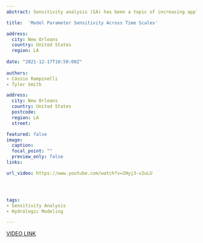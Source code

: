 ```yaml
---
abstract: Sensitivity analysis (SA) has been a topic of increasing application on environmental modeling. Several toolboxes available for different programming languages have been released, including a great variety of approaches and methodologies for investigation and interpretation of SA results. Such techniques have been applied to improve the performance of hydrologic models by focusing on the most relevant parameters. Despite studies indicating the importance of parameters varying over time, little research has explored how sensitivity varies across different simulation time scales. In this study, we evaluate how the time scale of the data used in rainfall-runoff model affects the sensitivity of model parameters for a collection of catchments located in Brazil and the USA. We compare the sensitivity arising from a hydrological model calibrated to monthly time resolution streamflow data with the sensitivity arising from the same model calibrated to daily time resolution data with outputs aggregated to a monthly resolution. Additionally, we also evaluate how the importance of the model parameters change depending on the choice of the objective function. The results demonstrate that time resolution influences the sensitivity of the model parameters and that addressing the temporal dynamics of parameter sensitivity might represent important gains in model simulations depending on the time scale of interest.

title:  'Model Parameter Sensitivity Across Time Scales'

address:
  city: New Orleans
  country: United States
  region: LA
  
date: "2021-12-17T10:50:00Z"  
 
authors:
- Cássio Rampinelli
- Tyler Smith

address:
  city: New Orleans
  country: United States
  postcode: 
  region: LA
  street: 

featured: false
image:
  caption: 
  focal_point: ""
  preview_only: false
links:

url_video: https://www.youtube.com/watch?v=2Hyj3-v2uLU




tags:
- Sensitivity Analysis
- Hydrologic Modeling

---
```

[VIDEO LINK](https://www.youtube.com/watch?v=2Hyj3-v2uLU)

